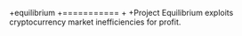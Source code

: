 +equilibrium
 +===========
 +
 +Project Equilibrium exploits cryptocurrency market inefficiencies for profit.
